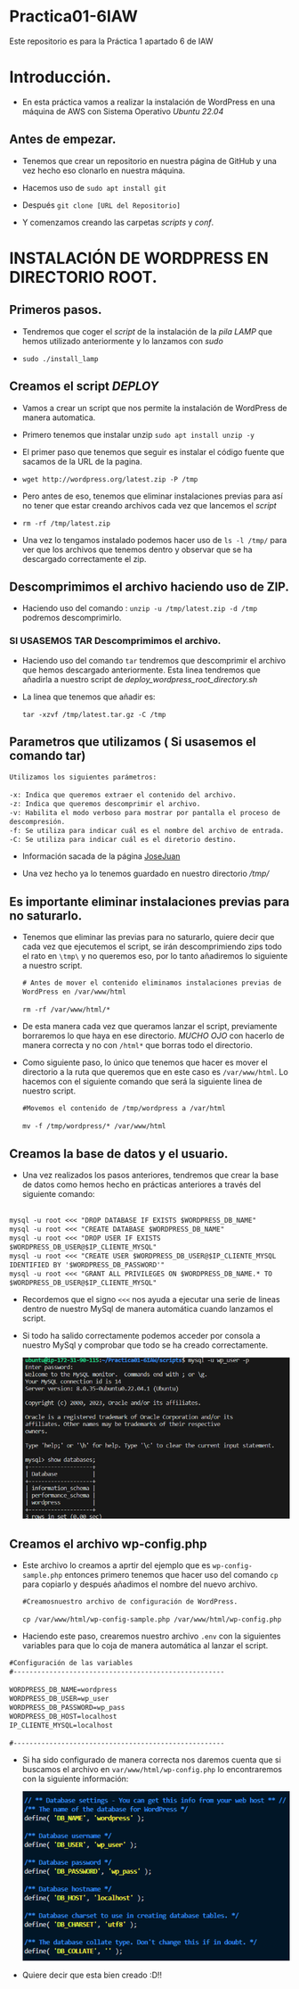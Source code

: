 # Practica01-6IAW
Este repositorio es para la Práctica 1 apartado 6 de IAW

# Introducción.

- En esta práctica vamos a realizar la instalación de WordPress en una máquina de AWS con Sistema Operativo *_Ubuntu 22.04_*

## Antes de empezar.

- Tenemos que crear un repositorio en nuestra página de GitHub y una vez hecho eso clonarlo en nuestra máquina.

- Hacemos uso de `sudo apt install git`

- Después `git clone [URL del Repositorio]`

- Y comenzamos creando las carpetas *_scripts_* y *_conf_*.

# INSTALACIÓN DE WORDPRESS EN DIRECTORIO ROOT.

## Primeros pasos.

- Tendremos que coger el *_script_* de la instalación de la *_pila LAMP_* que hemos utilizado anteriormente y lo lanzamos con *_sudo_*

- `sudo ./install_lamp`


## Creamos el script *_DEPLOY_*

- Vamos a crear un script que nos permite la instalación de WordPress de manera automatica. 

- Primero tenemos que instalar unzip `sudo apt install unzip -y`

- El primer paso que tenemos que seguir es instalar el código fuente que sacamos de la URL de la pagina.

- `wget http://wordpress.org/latest.zip -P /tmp`

- Pero antes de eso, tenemos que eliminar instalaciones previas para así no tener que estar creando archivos cada vez que lancemos el *_script_*

- `rm -rf /tmp/latest.zip`

- Una vez lo tengamos instalado podemos hacer uso de `ls -l /tmp/` para ver que los archivos que tenemos dentro y observar que se ha descargado correctamente el zip.


## Descomprimimos el archivo haciendo uso de ZIP.

- Haciendo uso del comando : `unzip -u /tmp/latest.zip -d /tmp` podremos descomprimirlo. 

### SI USASEMOS TAR  Descomprimimos el archivo.

- Haciendo uso del comando `tar` tendremos que descomprimir el archivo que hemos descargado anteriormente. Esta linea tendremos que añadirla a nuestro script de *_deploy_wordpress_root_directory.sh_* 

- La linea que tenemos que añadir es:

    `tar -xzvf /tmp/latest.tar.gz -C /tmp`

## Parametros que utilizamos ( Si usasemos el comando tar)

    Utilizamos los siguientes parámetros:

    -x: Indica que queremos extraer el contenido del archivo.
    -z: Indica que queremos descomprimir el archivo.
    -v: Habilita el modo verboso para mostrar por pantalla el proceso de descompresión.
    -f: Se utiliza para indicar cuál es el nombre del archivo de entrada.
    -C: Se utiliza para indicar cuál es el diretorio destino.

- Información sacada de la página [JoseJuan](https://josejuansanchez.org/iaw/practica-01-06/index.html)

- Una vez hecho ya lo tenemos guardado en nuestro directorio *_/tmp/_*

## Es importante eliminar instalaciones previas para no saturarlo.

- Tenemos que eliminar las previas para no saturarlo, quiere decir que cada vez que ejecutemos el script, se irán descomprimiendo zips todo el rato en `\tmp\` y no queremos eso, por lo tanto añadiremos lo siguiente a nuestro script.

    ```
    # Antes de mover el contenido eliminamos instalaciones previas de WordPress en /var/www/html

    rm -rf /var/www/html/*
    ```

- De esta manera cada vez que queramos lanzar el script, previamente borraremos lo que haya en ese directorio. *_MUCHO OJO_* con hacerlo de manera correcta y no con `/html*` que borras todo el directorio.

- Como siguiente paso, lo único que tenemos que hacer es mover el directorio a la ruta que queremos que en este caso es `/var/www/html`. Lo hacemos con el siguiente comando que será la siguiente linea de nuestro script.

    ```
    #Movemos el contenido de /tmp/wordpress a /var/html

    mv -f /tmp/wordpress/* /var/www/html

    ```

## Creamos la base de datos y el usuario.

- Una vez realizados los pasos anteriores, tendremos que crear la base de datos como hemos hecho en prácticas anteriores a través del siguiente comando:

```

mysql -u root <<< "DROP DATABASE IF EXISTS $WORDPRESS_DB_NAME"
mysql -u root <<< "CREATE DATABASE $WORDPRESS_DB_NAME"
mysql -u root <<< "DROP USER IF EXISTS $WORDPRESS_DB_USER@$IP_CLIENTE_MYSQL"
mysql -u root <<< "CREATE USER $WORDPRESS_DB_USER@$IP_CLIENTE_MYSQL IDENTIFIED BY '$WORDPRESS_DB_PASSWORD'"
mysql -u root <<< "GRANT ALL PRIVILEGES ON $WORDPRESS_DB_NAME.* TO $WORDPRESS_DB_USER@$IP_CLIENTE_MYSQL"

```

- Recordemos que el signo `<<<` nos ayuda a ejecutar una serie de lineas dentro de nuestro MySql de manera automática cuando lanzamos el script.

- Si todo ha salido correctamente podemos acceder por consola a nuestro MySql y comprobar que todo se ha creado correctamente.

    ![](images/cap1.png)


## Creamos el archivo wp-config.php

- Este archivo lo creamos a aprtir del ejemplo que es `wp-config-sample.php` entonces primero tenemos que hacer uso del comando `cp` para copiarlo y después añadimos el nombre del nuevo archivo.

    ``` 
    #Creamosnuestro archivo de configuración de WordPress.

    cp /var/www/html/wp-config-sample.php /var/www/html/wp-config.php

    ```
- Haciendo este paso, crearemos nuestro archivo  `.env` con la siguientes variables para que lo coja de manera automática al lanzar el script.

```
#Configuración de las variables
#-----------------------------------------------------

WORDPRESS_DB_NAME=wordpress
WORDPRESS_DB_USER=wp_user
WORDPRESS_DB_PASSWORD=wp_pass
WORDPRESS_DB_HOST=localhost
IP_CLIENTE_MYSQL=localhost

#-----------------------------------------------------
```

- Si ha sido configurado de manera correcta nos daremos cuenta que si buscamos el archivo en `var/www/html/wp-config.php` lo encontraremos con la siguiente información:

    ![](images/cap4.png)

- Quiere decir que esta bien creado :D!!